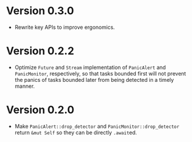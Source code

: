 # Version 0.3.0

- Rewrite key APIs to improve ergonomics.

# Version 0.2.2

- Optimize `Future` and `Stream` implementation of `PanicAlert` and `PanicMonitor`, respectively, so that tasks bounded 
  first will not prevent the panics of tasks bounded later from being detected in a timely manner. 


# Version 0.2.0

- Make `PanicAlert::drop_detector` and `PanicMonitor::drop_detector` return `&mut Self` so they can be directly
  `.await`ed.